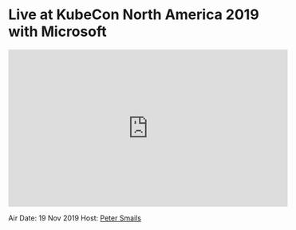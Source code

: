 # Live at KubeCon North America 2019 with Microsoft

<iframe width="560" height="315" src="https://www.youtube.com/embed/fU36qXvH0Ho" frameborder="0" allow="accelerometer; autoplay; encrypted-media; gyroscope; picture-in-picture" allowfullscreen></iframe>

Air Date: 19 Nov 2019
Host: [Peter Smails](twitter.com/petersmails)